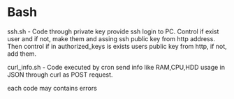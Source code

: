 # Bash
ssh.sh - Code through private key provide ssh login to PC. Control if exist user and if not, make them and assing ssh public key from http address. Then control if in authorized_keys is exists users public key from http, if not, add them.

curl_info.sh - Code executed by cron send info like RAM,CPU,HDD usage in JSON through curl as POST request.  

each code may contains errors

